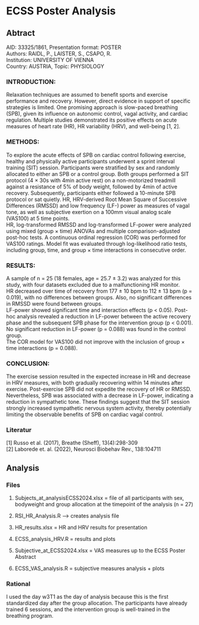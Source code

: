 # ECSS Poster Analysis

## Abtract

AID: 33325/1861, Presentation
format: POSTER  
Authors: RAIDL, P., LAISTER, S., CSAPO, R.  
Institution: UNIVERSITY OF VIENNA  
Country: AUSTRIA, Topic: PHYSIOLOGY

### INTRODUCTION:

Relaxation techniques are assumed to benefit sports and exercise performance and recovery.
However, direct evidence in support of specific strategies is limited. One
promising approach is slow-paced breathing (SPB), given its influence on
autonomic control, vagal activity, and cardiac regulation. Multiple studies
demonstrated its positive effects on acute measures of heart rate (HR), HR
variability (HRV), and well-being [1, 2].  

### METHODS:

To explore the acute effects of SPB on cardiac control following exercise, healthy
and physically active participants underwent a sprint interval training (SIT)
session. Participants were stratified by sex and randomly allocated to either
an SPB or a control group. Both groups performed a SIT protocol (4 × 30s with
4min active rest) on a non-motorized treadmill against a resistance of 5% of
body weight, followed by 4min of active recovery. Subsequently, participants
either followed a 10-minute SPB protocol or sat quietly. HR, HRV-derived Root
Mean Square of Successive Differences (RMSSD) and low frequency (LF-) power as
measures of vagal tone, as well as subjective exertion on a 100mm visual analog
scale (VAS100) at 5 time points.  
HR, log-transformed RMSSD and log-transformed LF-power were analyzed using mixed
(group × time) ANOVAs and multiple comparison-adjusted post-hoc tests. A
continuous ordinal regression (COR) was performed for VAS100 ratings. Model fit
was evaluated through log-likelihood ratio tests, including group, time, and
group × time interactions in consecutive order.  

### RESULTS:

A sample of n = 25 (18 females, age = 25.7 ± 3.2) was analyzed for this study,
with four datasets excluded due to a malfunctioning HR monitor.  
HR decreased over time of recovery from 177 ± 10 bpm to 112 ± 13 bpm (p = 0.019),
with no differences between groups. Also, no significant differences in RMSSD
were found between groups.  
LF-power showed significant time and interaction effects (p < 0.05). Post-hoc
analysis revealed a reduction in LF-power between the active recovery phase and
the subsequent SPB phase for the intervention group (p < 0.001). No
significant reduction in LF-power (p = 0.088) was found in the control group.  
The COR model for VAS100 did not improve with the inclusion of group × time
interactions (p = 0.088).  

### CONCLUSION:

The exercise session resulted in the expected increase in HR and decrease in HRV
measures, with both gradually recovering within 14 minutes after exercise.
Post-exercise SPB did not expedite the recovery of HR or RMSSD. Nevertheless,
SPB was associated with a decrease in LF-power, indicating a reduction in
sympathetic tone. These findings suggest that the SIT session strongly
increased sympathetic nervous system activity, thereby potentially limiting the
observable benefits of SPB on cardiac vagal control.  

### Literatur

[1]
Russo et al. (2017), Breathe (Sheff), 13(4):298-309  
[2] Laborede et. al. (2022), Neurosci Biobehav Rev., 138:104711

## Analysis

### Files

1) Subjects_at_analysisECSS2024.xlsx = file of all participants with sex, bodyweight and group allocation at the timepoint of the analysis (n = 27)

2) RSI_HR_Analysis.R --> creates analysis file

3) HR_results.xlsx = HR and HRV results for presentation

4) ECSS_analysis_HRV.R = results and plots

5) Subjective_at_ECSS2024.xlsx = VAS measures up to the ECSS Poster Abstract

6) ECSS_VAS_analysis.R = subjective measures analysis + plots

### Rational

I used the day w3T1 as the day of analysis because this is the first standardized day after the group allocation. The participants have already trained 6 sessions, and the intervention group is well-trained in the breathing program.
